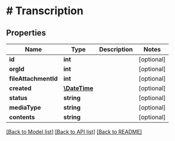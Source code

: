 # # Transcription

## Properties

Name | Type | Description | Notes
------------ | ------------- | ------------- | -------------
**id** | **int** |  | [optional]
**orgId** | **int** |  | [optional]
**fileAttachmentId** | **int** |  | [optional]
**created** | [**\DateTime**](\DateTime.md) |  | [optional]
**status** | **string** |  | [optional]
**mediaType** | **string** |  | [optional]
**contents** | **string** |  | [optional]

[[Back to Model list]](../../README.md#models) [[Back to API list]](../../README.md#endpoints) [[Back to README]](../../README.md)
